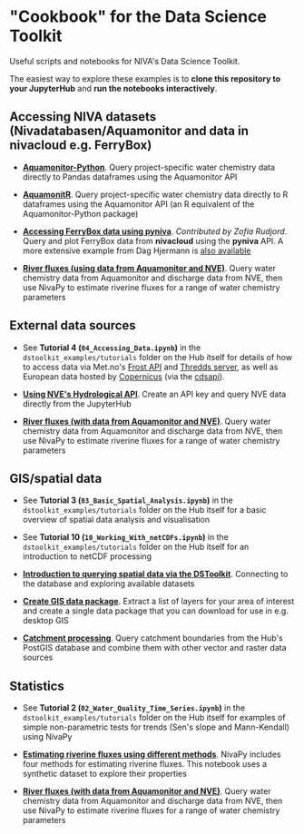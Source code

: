 # "Cookbook" for the Data Science Toolkit

Useful scripts and notebooks for NIVA's Data Science Toolkit.

The easiest way to explore these examples is to **clone this repository to your JupyterHub** and **run the notebooks interactively**. 

## Accessing NIVA datasets (Nivadatabasen/Aquamonitor and data in nivacloud e.g. FerryBox)

 * **[Aquamonitor-Python](https://nbviewer.jupyter.org/github/NIVANorge/Aquamonitor-Python/blob/master/examples/query_chem.ipynb)**. Query project-specific water chemistry data directly to Pandas dataframes using the Aquamonitor API
 
 * **[AquamonitR](https://nbviewer.jupyter.org/github/NIVANorge/aquamonitR/blob/main/examples/query_chem.ipynb)**. Query project-specific water chemistry data directly to R dataframes using the Aquamonitor API (an R equivalent of the Aquamonitor-Python package) 
 
 * **[Accessing FerryBox data using pyniva](https://nbviewer.jupyter.org/github/NIVANorge/dstoolkit_cookbook/blob/master/notebooks/pyniva_example.ipynb)**. *Contributed by Zofia Rudjord*. Query and plot FerryBox data from **nivacloud** using the **pyniva** API. A more extensive example from Dag Hjermann is [also available](https://nbviewer.jupyter.org/github/NIVANorge/dstoolkit_cookbook/blob/master/notebooks/pyniva_download_ferrybox.ipynb)
 
 * **[River fluxes (using data from Aquamonitor and NVE)](https://nbviewer.jupyter.org/github/NIVANorge/dstoolkit_cookbook/blob/master/notebooks/estimate_fluxes_am_hydapi.ipynb)**. Query water chemistry data from Aquamonitor and discharge data from NVE, then use NivaPy to estimate riverine fluxes for a range of water chemistry parameters
 
## External data sources

 * See **Tutorial 4 (`04_Accessing_Data.ipynb`)** in the `dstoolkit_examples/tutorials` folder on the Hub itself for details of how to access data via Met.no's [Frost API](https://frost.met.no/index.html) and [Thredds server](https://thredds.met.no/thredds/catalog.html), as well as European data hosted by [Copernicus](https://cds.climate.copernicus.eu/cdsapp#!/search?type=dataset) (via the [cdsapi](https://cds.climate.copernicus.eu/api-how-to)).

 * **[Using NVE's Hydrological API](https://nbviewer.jupyter.org/github/NIVANorge/dstoolkit_cookbook/blob/master/notebooks/nve_hydapi_example.ipynb)**. Create an API key and query NVE data directly from the JupyterHub
 
 * **[River fluxes (with data from Aquamonitor and NVE)](https://nbviewer.jupyter.org/github/NIVANorge/dstoolkit_cookbook/blob/master/notebooks/estimate_fluxes_am_hydapi.ipynb)**. Query water chemistry data from Aquamonitor and discharge data from NVE, then use NivaPy to estimate riverine fluxes for a range of water chemistry parameters
 
## GIS/spatial data

 * See **Tutorial 3 (`03_Basic_Spatial_Analysis.ipynb`)** in the `dstoolkit_examples/tutorials` folder on the Hub itself for a basic overview of spatial data analysis and visualisation
 
 * See **Tutorial 10 (`10_Working_With_netCDFs.ipynb`)** in the `dstoolkit_examples/tutorials` folder on the Hub itself for an introduction to netCDF processing

 * **[Introduction to querying spatial data via the DSToolkit](https://nbviewer.jupyter.org/github/NIVANorge/dstoolkit_cookbook/blob/master/notebooks/postgis_example.ipynb)**. Connecting to the database and exploring available datasets
 
 * **[Create GIS data package](https://nbviewer.jupyter.org/github/NIVANorge/dstoolkit_cookbook/blob/master/notebooks/create_gis_package.ipynb)**. Extract a list of layers for your area of interest and create a single data package that you can download for use in e.g. desktop GIS
 
 * **[Catchment processing](https://nbviewer.jupyter.org/github/NIVANorge/dstoolkit_cookbook/blob/master/notebooks/catchment_processing_example.ipynb)**. Query catchment boundaries from the Hub's PostGIS database and combine them with other vector and raster data sources

## Statistics

 * See **Tutorial 2 (`02_Water_Quality_Time_Series.ipynb`)** in the `dstoolkit_examples/tutorials` folder on the Hub itself for examples of simple non-parametric tests for trends (Sen's slope and Mann-Kendall) using NivaPy

 * **[Estimating riverine fluxes using different methods](./notebooks/estimating_river_fluxes.ipynb)**. NivaPy includes four methods for estimating riverine fluxes. This notebook uses a synthetic dataset to explore their properties
 
 * **[River fluxes (with data from Aquamonitor and NVE)](https://nbviewer.jupyter.org/github/NIVANorge/dstoolkit_cookbook/blob/master/notebooks/estimate_fluxes_am_hydapi.ipynb)**. Query water chemistry data from Aquamonitor and discharge data from NVE, then use NivaPy to estimate riverine fluxes for a range of water chemistry parameters
